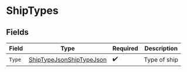 # ShipTypes


## Fields

| Field                                                                           | Type                                                                            | Required                                                                        | Description                                                                     |
| ------------------------------------------------------------------------------- | ------------------------------------------------------------------------------- | ------------------------------------------------------------------------------- | ------------------------------------------------------------------------------- |
| `Type`                                                                          | [ShipTypeJsonShipTypeJson](../../Models/Components/ShipTypeJsonShipTypeJson.md) | :heavy_check_mark:                                                              | Type of ship                                                                    |